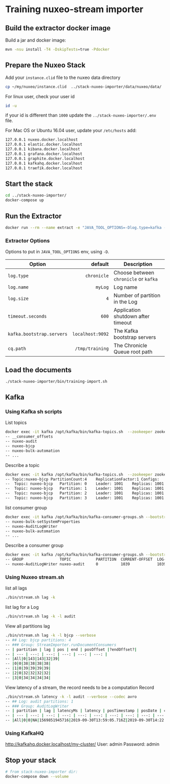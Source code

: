 # Training nuxeo-stream importer

## Build the extractor docker image

Build a jar and docker image:
```bash
mvn -nsu install -T4 -DskipTests=true -Pdocker
```

## Prepare the Nuxeo Stack

Add your `instance.clid` file to the nuxeo data directory
```bash
cp ~/my/nuxeo/instance.clid  ../stack-nuxeo-importer/data/nuxeo/data/
``` 

For linux user, check your user id
```bash
id -u
``` 
if your id is different than `1000` update the `../stack-nuxeo-importer/.env` file.

For Mac OS or Ubuntu 16.04 user, update your `/etc/hosts` add:
```bash
127.0.0.1 nuxeo.docker.localhost
127.0.0.1 elastic.docker.localhost
127.0.0.1 kibana.docker.localhost
127.0.0.1 grafana.docker.localhost
127.0.0.1 graphite.docker.localhost
127.0.0.1 kafkahq.docker.localhost
127.0.0.1 traefik.docker.localhost
```


## Start the stack

```bash
cd ../stack-nuxeo-importer/
docker-compose up
```

## Run the Extractor

```bash
docker run --rm --name extract -e "JAVA_TOOL_OPTIONS=-Dlog.type=kafka -Dkafka.bootstrap.servers=kafka:9092" --network container:kafka local/training-importer:1.0-SNAPSHOT /bjcp-2015.json /default-domain/workspaces 
```


### Extractor Options
Options to put in `JAVA_TOOL_OPTIONS` env, using `-D`.

| Option | default | Description |
| --- | ---: | --- |
|`log.type` | `chronicle` | Choose between `chronicle` or `kafka` | 
|`log.name` | `myLog` | Log name | 
|`log.size` | `4` | Number of partition in the Log | 
|`timeout.seconds`| `600` | Application shutdown after timeout |
|`kafka.bootstrap.servers` | `localhost:9092`| The Kafka bootstrap servers | 
|`cq.path` | `/tmp/training`| The Chronicle Queue root path |

## Load the documents

```bash
./stack-nuxeo-importer/bin/training-import.sh
```

## Kafka

### Using Kafka sh scripts

List topics
```bash
docker exec -it kafka /opt/kafka/bin/kafka-topics.sh  --zookeeper zookeeper:2181 --list
-- __consumer_offsets
-- nuxeo-audit
-- nuxeo-bjcp
-- nuxeo-bulk-automation
-- ...
```

Describe a topic
```bash
docker exec -it kafka /opt/kafka/bin/kafka-topics.sh  --zookeeper zookeeper:2181 --describe --topic nuxeo-bjcp 
-- Topic:nuxeo-bjcp	PartitionCount:4	ReplicationFactor:1	Configs:
--	Topic: nuxeo-bjcp	Partition: 0	Leader: 1001	Replicas: 1001	Isr: 1001
--	Topic: nuxeo-bjcp	Partition: 1	Leader: 1001	Replicas: 1001	Isr: 1001
--	Topic: nuxeo-bjcp	Partition: 2	Leader: 1001	Replicas: 1001	Isr: 1001
--	Topic: nuxeo-bjcp	Partition: 3	Leader: 1001	Replicas: 1001	Isr: 1001
```

list consumer group
```bash
docker exec -it kafka /opt/kafka/bin/kafka-consumer-groups.sh --bootstrap-server localhost:9092 --list
-- nuxeo-bulk-setSystemProperties
-- nuxeo-AuditLogWriter
-- nuxeo-bulk-automation
-- ...
```

Describe a consumer group
```bash
docker exec -it kafka /opt/kafka/bin/kafka-consumer-groups.sh --bootstrap-server localhost:9092 --describe --group nuxeo-AuditLogWriter
-- GROUP                TOPIC           PARTITION  CURRENT-OFFSET  LOG-END-OFFSET  LAG             CONSUMER-ID                                            HOST            CLIENT-ID
-- nuxeo-AuditLogWriter nuxeo-audit     0          1039            1039            0               AuditLogWriter-13-666cc3d2-5a5d-409e-9347-6e1565fab4cc /192.168.16.7   AuditLogWriter-13
```

### Using Nuxeo stream.sh

list all lags
```bash
./bin/stream.sh lag -k
```

list lag for a Log
```bash
./bin/stream.sh lag -k -l audit
```

View all partitions lag
```bash
./bin/stream.sh lag -k -l bjcp --verbose
-- ## Log: bjcp partitions: 4
-- ### Group: StreamImporter.runDocumentConsumers
-- | partition | lag | pos | end | posOffset |?endOffset?|
-- | --- | ---: | ---: | ---: | ---: | ---: |
-- |All|0|143|143|32|39|
-- |0|0|38|38|38|38|
-- |1|0|39|39|39|39|
-- |2|0|32|32|32|32|
-- |3|0|34|34|34|34|
```

View latency of a stream, the record needs to be a computation Record 
```bash
./bin/stream.sh latency -k -l audit --verbose --codec avro
-- ## Log: audit partitions: 1
-- ### Group: AuditLogWriter
-- | partition | lag | latencyMs | latency | posTimestamp | posDate | curDate | pos | end | posOffset |?endOffset?| posKey |
-- | --- | ---: | ---: | ---: | ---: | ---: | ---: | ---: | ---: | ---: | ---: | --- |
-- |All|0|0|NA|1569851945716|2019-09-30T13:59:05.716Z|2019-09-30T14:22:49.502Z|1039|1039|1039|1039|0|
```

### Using KafkaHQ

http://kafkahq.docker.localhost/my-cluster/
User: admin
Password: admin

## Stop your stack

```bash
# from stack-nuxeo-importer dir:
docker-compose down --volume
```
